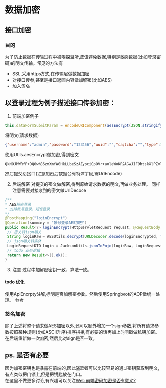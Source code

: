 # 数据加密

## 接口加密

### 目的

为了防止数据在传输过程中被嗅探监听,应该避免数据,特别是敏感数据(比如登录密码)的明文传输。常见的方法有

* SSL,采用https方式,在传输层做数据加密
* 对接口传参,甚至是接口返回内容做加解密(比如AES)
* 加入签名

## 以登录过程为例子描述接口传参加密：

1. 前端加密例子

```javascript
this.dataFormSubmitParam = encodeURIComponent(aesEncrypt(JSON.stringify(this.dataForm)))
```

将明文(请求数据)
```json
{"username":"admin","password":"123456","uuid":"","captcha":"","type":10}
```
使用Utils.aesEncrypt做加密,得到密文
```text
QkNOJMWRfP+DQ0whS6zmXmYW0HkLLbeSzAEypciCpOVr+aoleWoKR2AGwJIF9htskXlPZvlvNiwvqYtJqopnYWnfPGFkWHhjafhYnUJ1lDI=
```
然后提交给接口(注意加密后数据会有特殊字段,需UrlEncode)

2. 后端解密 对提交的密文做解密,得到原始请求数据的明文,再做业务处理。 同样注意需要对接收到的密文做UrlDecode

```java
/**
* AES解密登录
* 支持帐号登录、短信登录
*/
@PostMapping("loginEncrypt")
@Operation(summary = "帐号登录AES加密")
public Result<?> loginEncrypt(HttpServletRequest request, @RequestBody String loginEncrypted) throws UnsupportedEncodingException {
 // 密文转json明文
 String loginRaw = AESUtils.decrypt(URLDecoder.decode(loginEncrypted, "utf-8"));
 // json明文转实体
 LoginRequestDTO login = JacksonUtils.jsonToPojo(loginRaw, LoginRequestDTO.class);
 // todo 业务逻辑
 return new Result<>().ok();
}
```

3. 注意 过程中加解密密钥一致、算法一致。

#### todo 优化

使用ApiEncrpty注解,标明是否加解密参数。然后使用Springboot的AOP做统一处理。 [参考](https://blog.csdn.net/weixin_44505962/article/details/101231330)

### 签名加密

除了上述将整个请求做AES加密以外,还可以额外增加一个sign参数,将所有请求参数按照某种规则(比如ASCII升序)排序拼接,有必要的话再加上时间戳做私钥加密。 在后端重新做一次加密,然后比对sign是否一致。

## ps. 是否有必要

因为加密密钥也是暴露在前端的,因此盗取者可以比较容易的通过密钥获取到明文,有点类似把门锁上,但是把钥匙放在门口。  
在这里不做更多讨论,有兴趣可以关注[Web 前端密码加密是否有意义?](https://www.zhihu.com/question/25539382)

